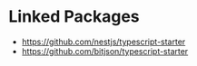 
# Linked Packages

* https://github.com/nestjs/typescript-starter
* https://github.com/bitjson/typescript-starter